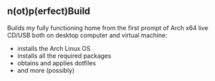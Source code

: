 ## n(ot)p(erfect)Build

Builds my fully functioning home from the first prompt of Arch x64 live CD/USB both on desktop
computer and virtual machine:
* installs the Arch Linux OS
* installs all the required packages
* obtains and applies dotfiles
* and more (possibly)
